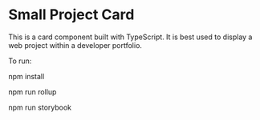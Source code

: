# Small Project Card

This is a card component built with TypeScript. It is best used to display a web project within a developer portfolio.

To run:

npm install

npm run rollup

npm run storybook
